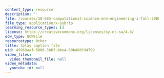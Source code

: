 ```yaml
---
content_type: resource
description: ''
file: /courses/18-085-computational-science-and-engineering-i-fall-2008/49969aaf5806566fbbe460b400fd4799_Kv7eOsMVx6E.vtt
file_type: application/x-subrip
learning_resource_types: []
license: https://creativecommons.org/licenses/by-nc-sa/4.0/
ocw_type: OCWFile
resourcetype: Other
title: 3play caption file
uid: 49969aaf-5806-566f-bbe4-60b400fd4799
video_files:
  video_thumbnail_file: null
video_metadata:
  youtube_id: null
---
```


